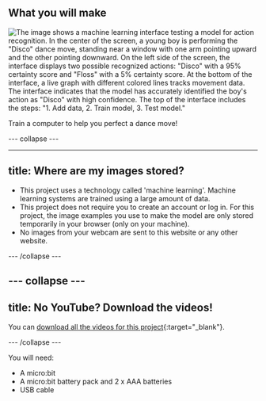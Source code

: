 ## What you will make

![The image shows a machine learning interface testing a model for action recognition. In the center of the screen, a young boy is performing the "Disco" dance move, standing near a window with one arm pointing upward and the other pointing downward. On the left side of the screen, the interface displays two possible recognized actions: "Disco" with a 95% certainty score and "Floss" with a 5% certainty score. At the bottom of the interface, a live graph with different colored lines tracks movement data. The interface indicates that the model has accurately identified the boy's action as "Disco" with high confidence. The top of the interface includes the steps: "1. Add data, 2. Train model, 3. Test model."](images/wywm.png)

Train a computer to help you perfect a dance move!

--- collapse ---

---
title: Where are my images stored?
---

- This project uses a technology called 'machine learning'. Machine learning systems are trained using a large amount of data﻿. 
- This project does not require you to create an account or log in. For this project, the image examples you use to make the model are only stored temporarily in your browser (only on your machine).
- No images from your webcam are sent to this website or any other website. 

--- /collapse ---



--- collapse ---
---
title: No YouTube? Download the videos!
---

You can [download all the videos for this project](https://rpf.io/p/en/dance-detector-go){:target="_blank"}. 


--- /collapse ---

You will need:
- A micro:bit
- A micro:bit battery pack and 2 x AAA batteries 
- USB cable